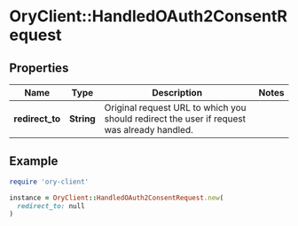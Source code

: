 # OryClient::HandledOAuth2ConsentRequest

## Properties

| Name | Type | Description | Notes |
| ---- | ---- | ----------- | ----- |
| **redirect_to** | **String** | Original request URL to which you should redirect the user if request was already handled. |  |

## Example

```ruby
require 'ory-client'

instance = OryClient::HandledOAuth2ConsentRequest.new(
  redirect_to: null
)
```

